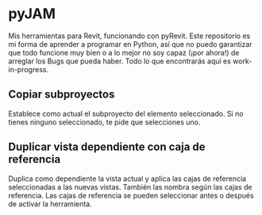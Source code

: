 # pyJAM
Mis herramientas para Revit, funcionando con pyRevit. Este repositorio es mi forma de aprender a programar en Python, así que no puedo garantizar que todo funcione muy bien o a lo mejor no soy capaz (¡por ahora!) de arreglar los Bugs que pueda haber. Todo lo que encontrarás aquí es work-in-progress.

## Copiar subproyectos
Establece como actual el subproyecto del elemento seleccionado. Si no tienes ninguno seleccionado, te pide que selecciones uno.

## Duplicar vista dependiente con caja de referencia
Duplica como dependiente la vista actual y aplica las cajas de referencia seleccionadas a las nuevas vistas. También las nombra según las cajas de referencia. Las cajas de referencia se pueden seleccionar antes o después de activar la herramienta.